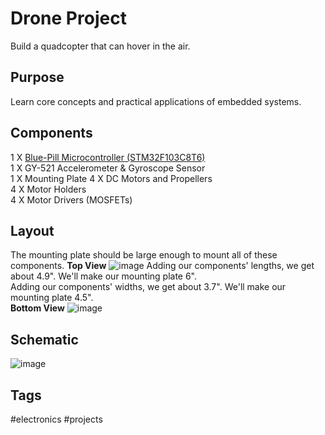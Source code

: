 # Drone Project

Build a quadcopter that can hover in the air.  

## Purpose
Learn core concepts and practical applications of embedded systems.  

## Components
1 X [Blue-Pill Microcontroller (STM32F103C8T6)](../202306171654/README.md)  
1 X GY-521 Accelerometer & Gyroscope Sensor  
1 X Mounting Plate
4 X DC Motors and Propellers  
4 X Motor Holders  
4 X Motor Drivers (MOSFETs)  

## Layout
The mounting plate should be large enough to mount all of these components. 
**Top View**
![image](https://s3.us-west-1.amazonaws.com/zettelimages/Sat_Jun_17_10:56:10_AM_PDT_2023.png)
Adding our components' lengths, we get about 4.9". We'll make our mounting plate 6".  
Adding our components' widths, we get about 3.7". We'll make our mounting plate 4.5".  
**Bottom View**
![image](https://s3.us-west-1.amazonaws.com/zettelimages/Sat_Jun_17_10:56:30_AM_PDT_2023.png)


## Schematic
![image](https://s3.us-west-1.amazonaws.com/zettelimages/Sat_Jun_17_10:19:28_AM_PDT_2023.png)

## Tags
#electronics #projects

